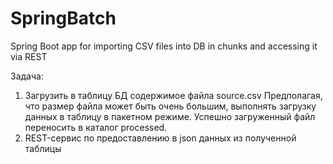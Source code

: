 # SpringBatch
Spring Boot app for importing CSV files into DB in chunks and accessing it via REST

Задача:
1) Загрузить в таблицу БД содержимое файла source.csv
   Предполагая, что размер файла может быть очень большим, выполнять загрузку данных в таблицу в пакетном режиме. 
   Успешно загруженный файл переносить в каталог processed. 
2) REST-сервис по предоставлению в json данных из полученной таблицы


